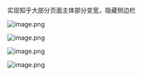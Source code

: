 实现知乎大部分页面主体部分变宽，隐藏侧边栏

![image.png](https://pic.rmb.bdstatic.com/bjh/21c957573aed366c847f87840b8d78b2.png)

![image.png](https://pic.rmb.bdstatic.com/bjh/988cd6030f78280305c1c799a8a3bf8e.png)

![image.png](https://pic.rmb.bdstatic.com/bjh/5e5e198ae5c2569d4d61edd83d9dd147.png)

![image.png](https://pic.rmb.bdstatic.com/bjh/07e1797d65fcf629bf3581b9c56f3583.png)
